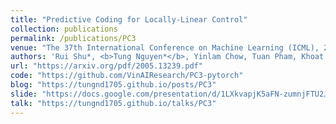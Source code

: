 ```yaml
---
title: "Predictive Coding for Locally-Linear Control"
collection: publications
permalink: /publications/PC3
venue: "The 37th International Conference on Machine Learning (ICML), 2020."
authors: 'Rui Shu*, <b>Tung Nguyen*</b>, Yinlam Chow, Tuan Pham, Khoat Than, Mohammad Ghavamzadeh, Stefano Ermon, Hung Bui'
url: "https://arxiv.org/pdf/2005.13239.pdf"
code: "https://github.com/VinAIResearch/PC3-pytorch"
blog: "https://tungnd1705.github.io/posts/PC3"
slide: "https://docs.google.com/presentation/d/1LXkvapjK5aFN-zumnjFTU2JnFYNPv0NVUVdvobY8oWo/edit?usp=sharing"
talk: "https://tungnd1705.github.io/talks/PC3"
---
```

<!-- [[Paper]](https://arxiv.org/pdf/2005.13239.pdf) [[Code]](https://github.com/VinAIResearch/PC3-pytorch)


## Abstract
High-dimensional observations and unknown dynamics are major challenges when applying optimal control to many real-world decision making tasks. The Learning Controllable Embedding (LCE) framework addresses these challenges by embedding the observations into a lower dimensional latent space, estimating the latent dynamics, and then performing control directly in the latent space. To ensure the learned latent dynamics are predictive of next-observations, all existing LCE approaches decode back into the observation space and explicitly perform next-observation prediction—a challenging high-dimensional task that furthermore introduces a large number of nuisance parameters (i.e., the decoder) which are discarded during control. In this paper, we propose a novel information-theoretic LCE approach and show theoretically that explicit next-observation prediction can be replaced with predictive coding. We then use predictive coding to develop a decoder-free LCE model whose latent dynamics are amenable to locally-linear control. Extensive experiments on benchmark tasks show that our model reliably learns a controllable latent space that leads to superior performance when compared with state-of-the-art LCE baselines. -->